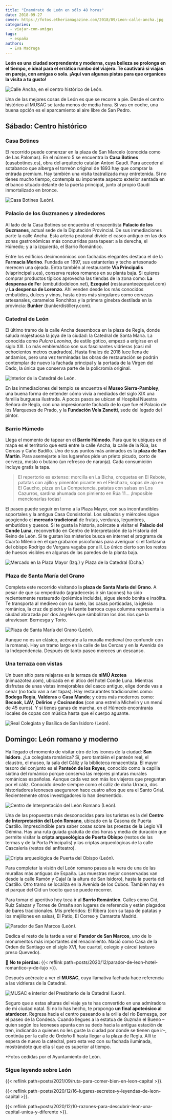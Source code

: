 ```yaml
---
title: "Enamórate de León en sólo 48 horas"
date: 2018-09-27
cover: https://fotos.etheriamagazine.com/2018/09/Leon-calle-ancha.jpg
categories: 
  - viajar-con-amigas
tags: 
  - españa
authors: 
  - Eva Madruga
---
```


**León es una ciudad sorprendente y moderna, cuya belleza se prolonga en el tiempo, e 
ideal para el errático rumbo del viajero. Te cautivará si viajas en pareja, con amigas o 
sola. ¡Aquí van algunas pistas para que organices la visita a tu gusto!** 

![Calle Ancha, en el centro histórico de León.](https://fotos.etheriamagazine.com/2018/09/Leon-calle-ancha.jpg "Calle Ancha, en el centro histórico de León.")

Una de las mejores cosas de León es que se recorre a pie. Desde el centro histórico al 
MUSAC se tarda menos de media hora. Si vas en coche, una buena opción es el aparcamiento 
al aire libre de San Pedro. 

## Sábado: Centro histórico

### Casa Botines

El recorrido puede comenzar en la plaza de San Marcelo (conocida como de Las Palomas). 
En el número 5 se encuentra la **Casa Botines** (casabotines.es), obra del arquitecto 
catalán Antoni Gaudí. Para acceder al sotabanco que alberga el torreón original de 1893 
hay que comprar la entrada premium. Hay también una visita teatralizada muy entretenida. 
Si no tienes mucho tiempo, contempla su imponente aspecto exterior sentada en el banco 
situado delante de la puerta principal, junto al propio Gaudí inmortalizado en bronce. 

![Casa Botines (León).](https://fotos.etheriamagazine.com/2018/09/leon-casa-botines.jpg "Casa Botines (León).")

### Palacio de los Guzmanes y alrededores

Al lado de la Casa Botines se encuentra el renacentista **Palacio de los Guzmanes**, 
actual sede de la Diputación Provincial. De sus inmediaciones parte la calle Ancha. Esta 
arteria peatonal divide el casco antiguo en las dos zonas gastronómicas más concurridas 
para tapear: a la derecha, el Húmedo; y a la izquierda, el Barrio Romántico. 

Entre los edificios decimonónicos con fachadas elegantes destaca el de la **Farmacia 
Merino**. Fundada en 1897, sus estanterías y techo artesonado merecen una ojeada. Entra 
también al restaurante **Vía Principalis** (viaprincipalis.es), conserva restos romanos 
en su planta baja. Si quieres comprar productos típicos aprovecha las tiendas de la zona 
como: **La despensa de Fe**r (embutidodeleon.net), **Ezequiel** 
(restauranteezequiel.com) y **La despensa de Lorenzo**. Ahí venden desde los más 
conocidos embutidos, dulces y vinos, hasta otros más singulares como cervezas 
artesanales, caramelos Ronchitos y la primera ginebra destilada en la provincia: 
**Bunker** (bunkerdistillery.com). 

### Catedral de León

El último tramo de la calle Ancha desemboca en la plaza de Regla, donde saluda 
majestuosa la joya de la ciudad: la Catedral de Santa María. La conocida como _Pulcra 
Leonina_, de estilo gótico, empezó a erigirse en el siglo XIII. Lo más emblemático son 
sus fascinantes vidrieras (casi mil ochocientos metros cuadrados). Hasta finales de 2018 
luce llena de andamios, pero una vez terminadas las obras de restauración se podrán 
contemplar de nuevo la fachada principal y la portada de la Virgen del Dado, la única 
que conserva parte de la policromía original. 

![Interior de la Catedral de León.](https://fotos.etheriamagazine.com/2018/09/leon-interior-catedral.jpg "Interior de la Catedral de León.")

En las inmediaciones del templo se encuentra el **Museo Sierra-Pambley**, una buena 
forma de entender cómo vivía a mediados del siglo XIX una familia burguesa ilustrada. A 
pocos pasos se ubican el Hospital Nuestra Señora de Regla, con una impresionante fachada 
de lo que fue el Palacio de los Marqueses de Prado, y la **Fundación Vela Zanetti**, 
sede del legado del pintor. 

### Barrio Húmedo

Llega el momento de tapear en el **Barrio Húmedo**. Para que te ubiques en el mapa es el 
territorio que está entre la calle Ancha, la calle de la Rúa, las Cercas y Caño Badillo. 
Uno de sus puntos más animados es la **plaza de San Martín**. Para asemejarte a los 
lugareños pide un prieto picudo, corto de cerveza, mosto o butano (un refresco de 
naranja). Cada consumición incluye gratis la tapa. 

> El repertorio es extenso: morcilla en La Bicha, croquetas en El Rebote, patatas con 
> ajillo y pimentón picante en el Flechazo, sopas de ajo en El Gaucho, pizza en La 
> Competencia, patatas con salsas en Los Cazurros, sardina ahumada con pimiento en Rúa 11… 
> ¡Imposible mencionarlas todas! 

El paseo puede seguir en torno a la Plaza Mayor, con sus inconfundibles soportales y la 
antigua Casa Consistorial. Los sábados y miércoles sigue acogiendo el **mercado 
tradicional** de frutas, verduras, legumbres, embutidos y quesos. Si te gusta la 
historia, acércate a visitar el **Palacio del Conde Luna**, reconvertido en Centro de 
Interpretación de la Historia del Reino de León. Si te gustan los misterios busca en 
internet el programa de Cuarto Milenio en el que grabaron psicofonías para averiguar si 
el fantasma del obispo Rodrigo de Vergara vagaba por allí. Lo único cierto son los 
restos de huesos visibles en algunas de las paredes de la planta baja. 

![Mercado en la Plaza Mayor (Izq.) y Plaza de la Catedral (Dcha.)](https://fotos.etheriamagazine.com/2018/09/leon-Plaza-mercado-catedral.jpg "Mercado en la Plaza Mayor (Izq.) y Plaza de la Catedral (Dcha.)")

### Plaza de Santa María del Grano

Completa este recorrido visitando la **plaza de Santa María del Grano**. A pesar de que 
su empedrado (agradecerás ir sin tacones) ha sido recientemente restaurado (polémica 
incluida), sigue siendo bonita e insólita. Te transporta al medievo con su suelo, las 
casas porticadas, la iglesia románica, la cruz de piedra y la fuente barroca cuya 
columna representa la ciudad abrazada por dos ángeles que simbolizan los dos ríos que la 
atraviesan: Bernesga y Torio. 

![Plaza de Santa María del Grano (León).](https://fotos.etheriamagazine.com/2018/09/leon-Plaza-del-Grano-peregrinos.jpg "Plaza de Santa María del Grano (León).")

Aunque no es un clásico, acércate a la muralla medieval (no confundir con la romana). 
Hay un tramo largo en la calle de las Cercas y en la Avenida de la Independencia. 
Después de tanto paseo mereces un descanso. 

### Una terraza con vistas

Un buen sitio para relajarse es la terraza de **niMÚ Azotea** (nimuazotea.com), ubicada 
en el ático del hotel Conde Luna. Mientras disfrutas de unas vistas inmejorables del 
casco antiguo, elige donde vas a cenar (no todo van a ser tapas). Hay restaurantes 
tradicionales como: **Bodega Regia**, **Valderas** o **Casa Mando**; y otros más 
modernos como: **Becook**, **LAV**, **Delirios** y **Cocinandos** (con una estrella 
Michelin y un menú de 45 euros). Y si tienes ganas de marcha, en el Húmedo encontrarás 
locales de copas con música hasta que el cuerpo aguante. 

![Real Colegiata y Basílica de San Isidoro (León).](https://fotos.etheriamagazine.com/2018/09/leon-san-isidoro.jpg "Real Colegiata y Basílica de San Isidoro (León).")

## Domingo: León romano y moderno

Ha llegado el momento de visitar otro de los iconos de la ciudad: **San Isidoro**. ¿La 
colegiata románica? Sí, pero también el panteón real, el claustro, el museo, la sala del 
Cáliz y la biblioteca renacentista. El mayor tesoro del conjunto es el **Panteón de los 
Reyes**, conocido como la capilla sixtina del románico porque conserva las mejores 
pinturas murales románicas españolas. Aunque cada vez son más los viajeros que preguntan 
por el cáliz. Conocido desde siempre como el cáliz de doña Urraca, dos historiadores 
leoneses aseguraron hace cuatro años que era el Santo Grial. Recientemente otros 
investigadores lo han desmentido. 

![Centro de Interpretación del León Romano (León).](https://fotos.etheriamagazine.com/2018/09/leon-centro-de-interpretacion-del-leon-romano.jpg "Centro de Interpretación del León Romano (León).")

Una de las propuestas más desconocidas para los turistas es la del **Centro de 
Interpretación del León Romano**, ubicado en la Casona de Puerta Castillo. 
Imprescindible para saber cosas sobre las proezas de la Legio VII Gémina. Hay una ruta 
guiada gratuita de dos horas y media de duración que permite visitar la **cripta 
arqueológica de Puerta Obispo** (restos de las termas y de la Porta Principalis) y las 
criptas arqueológicas de la calle Cascalería (restos del anfiteatro). 

![Cripta arqueológica de Puerta del Obispo (León).](https://fotos.etheriamagazine.com/2018/09/leon-Cripta-Arqueologica-de-Puerta-Obispo.jpg "Cripta arqueológica de Puerta del Obispo (León).")

Para completar la visión del León romano pasea a la vera de una de las murallas más 
antiguas de España. Las muestras mejor conservadas van desde la calle Ramón y Cajal (a 
la altura de San Isidoro), hasta la puerta del Castillo. Otro tramo se localiza en la 
Avenida de los Cubos. También hay en el parque del Cid un trocito que se puede recorrer. 

Para tomar el aperitivo hoy toca ir al **Barrio Romántico**. Calles como Cid, Ruiz 
Salazar y Torres de Omaña son lugares de referencia y están plagados de bares 
tradicionales. Mis preferidos: El Ribera (con su tapa de patatas y los mejillones en 
salsa), El Patio, El Correo y Camarote Madrid. 

![Parador de San Marcos (León).](https://fotos.etheriamagazine.com/2018/09/leon-parador-san-marcos.jpg "Parador de San Marcos (León).")

Dedica el resto de la tarde a ver el **Parador de San Marcos**, uno de lo monumentos más 
importantes del renacimiento. Nació como Casa de la Orden de Santiago en el siglo XVI, 
fue cuartel, colegio y cárcel (estuvo preso Quevedo). 

📌 **No te pierdas:** {{< reflink 
path=posts/2020/12/parador-de-leon-hotel-romantico-y-de-lujo >}}. 

Después acércate a ver el **MUSAC**, cuya llamativa fachada hace referencia a las 
vidrieras de la Catedral. 

![MUSAC e interior del Presbiterio de la Catedral (León).](https://fotos.etheriamagazine.com/2018/09/leon-musac-catedral.jpg "MUSAC e interior del Presbiterio de la Catedral (León).")

Seguro que a estas alturas del viaje ya te has convertido en una admiradora de mi ciudad 
natal. Si no lo has hecho, te propongo **un final apoteósico al atardecer**. Regresa 
hacia el centro paseando a la orilla del río Bernesga, por el paseo de la Condesa. 
Cuando llegues a la estatua de Guzmán el Bueno –quien según los leoneses apunta con su 
dedo hacia la antigua estación de tren, indicando a quienes no les guste la ciudad por 
donde se tienen que ir–, continúa por la calle de Ordoño II hasta llegar a la plaza de 
Regla. Allí te espera de nuevo la catedral, pero esta vez con su fachada iluminada, 
mostrándote que ella sí que es superior al tiempo. 

\*Fotos cedidas por el Ayuntamiento de León. 

### Sigue leyendo sobre León

{{< reflink path=posts/2021/09/ruta-para-comer-bien-en-leon-capital >}}. 

{{< reflink path=posts/2020/12/16-lugares-secretos-y-leyendas-de-leon-capital >}}. 

{{< reflink 
path=posts/2020/12/10-razones-para-descubrir-leon-una-capital-unica-y-diferente >}}.
